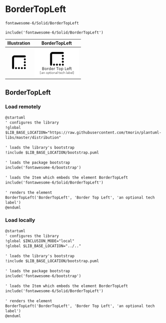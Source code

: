 # BorderTopLeft


```text
fontawesome-6/Solid/BorderTopLeft
```

```text
include('fontawesome-6/Solid/BorderTopLeft')
```



| Illustration | BorderTopLeft |
| :---: | :---: |
| ![illustration for Illustration](../../fontawesome-6/Solid/BorderTopLeft.png) | ![illustration for BorderTopLeft](../../fontawesome-6/Solid/BorderTopLeft.Local.png) |




## BorderTopLeft

### Load remotely
```plantuml
@startuml
' configures the library
!global $LIB_BASE_LOCATION="https://raw.githubusercontent.com/tmorin/plantuml-libs/master/distribution"

' loads the library's bootstrap
!include $LIB_BASE_LOCATION/bootstrap.puml

' loads the package bootstrap
include('fontawesome-6/bootstrap')

' loads the Item which embeds the element BorderTopLeft
include('fontawesome-6/Solid/BorderTopLeft')

' renders the element
BorderTopLeft('BorderTopLeft', 'Border Top Left', 'an optional tech label')
@enduml
```

### Load locally
```plantuml
@startuml
' configures the library
!global $INCLUSION_MODE="local"
!global $LIB_BASE_LOCATION="../.."

' loads the library's bootstrap
!include $LIB_BASE_LOCATION/bootstrap.puml

' loads the package bootstrap
include('fontawesome-6/bootstrap')

' loads the Item which embeds the element BorderTopLeft
include('fontawesome-6/Solid/BorderTopLeft')

' renders the element
BorderTopLeft('BorderTopLeft', 'Border Top Left', 'an optional tech label')
@enduml
```

